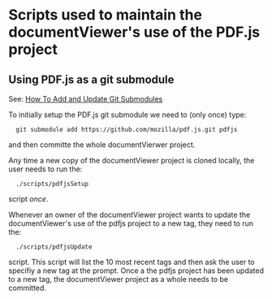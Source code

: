 # Scripts used to maintain the documentViewer's use of the PDF.js project

## Using PDF.js as a git submodule

See: [How To Add and Update Git
Submodules](https://devconnected.com/how-to-add-and-update-git-submodules/)

To initially setup the PDF.js git submodule we need to (only once) type:

```
  git submodule add https://github.com/mozilla/pdf.js.git pdfjs
```
and then committe the whole documentVierwer project.


Any time a new copy of the documentViewer project is cloned locally, the
user needs to run the:

```
  ./scripts/pdfjsSetup
```
script *once*.


Whenever an owner of the documentViewer project wants to update the
documentViewer's use of the pdfjs project to a new tag, they need to run
the:

```
  ./scripts/pdfjsUpdate
```
script. This script will list the 10 most recent tags and then ask the
user to specifiy a new tag at the prompt. Once a the pdfjs project has
been updated to a new tag, the documentViewer project as a whole needs to
be committed.
